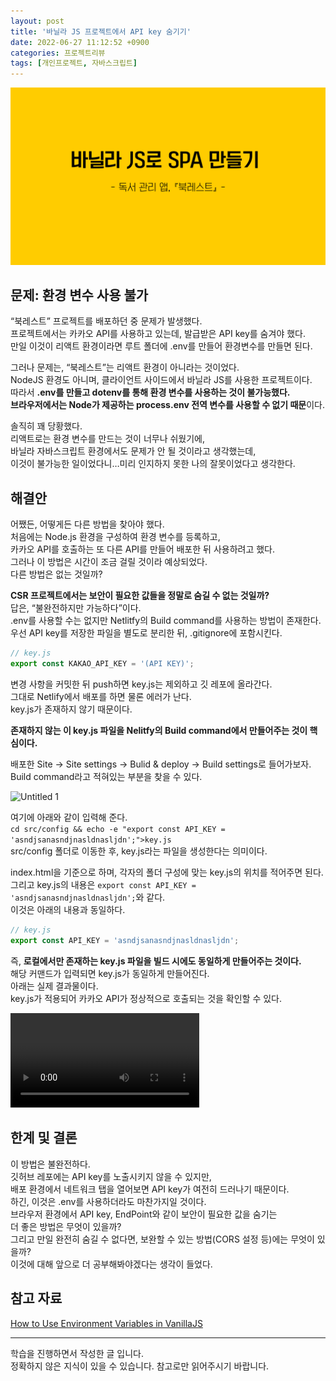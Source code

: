 ```yaml
---
layout: post
title: '바닐라 JS 프로젝트에서 API key 숨기기'
date: 2022-06-27 11:12:52 +0900
categories: 프로젝트리뷰
tags: [개인프로젝트, 자바스크립트]
---
```

  
<img src="https://github.com/gitul0515/gitul0515.github.io/blob/main/_posts/image/bookrest/title.png?raw=true" alt="표제 이미지">
  
## 문제: 환경 변수 사용 불가  
“북레스트” 프로젝트를 배포하던 중 문제가 발생했다.   
프로젝트에서는 카카오 API를 사용하고 있는데, 발급받은 API key를 숨겨야 했다.   
만일 이것이 리액트 환경이라면 루트 폴더에 .env를 만들어 환경변수를 만들면 된다.   
  
그러나 문제는, “북레스트”는 리액트 환경이 아니라는 것이었다.  
NodeJS 환경도 아니며, 클라이언트 사이드에서 바닐라 JS를 사용한 프로젝트이다.   
따라서 **.env를 만들고 dotenv를 통해 환경 변수를 사용하는 것이 불가능했다.**   
**브라우저에서는 Node가 제공하는 process.env 전역 변수를 사용할 수 없기 때문**이다.   
  
솔직히 꽤 당황했다.   
리액트로는 환경 변수를 만드는 것이 너무나 쉬웠기에,   
바닐라 자바스크립트 환경에서도 문제가 안 될 것이라고 생각했는데,   
이것이 불가능한 일이었다니…미리 인지하지 못한 나의 잘못이었다고 생각한다.   
  
## 해결안  
어쨌든, 어떻게든 다른 방법을 찾아야 했다.   
처음에는 Node.js 환경을 구성하여 환경 변수를 등록하고,  
카카오 API를 호출하는 또 다른 API를 만들어 배포한 뒤 사용하려고 했다.   
그러나 이 방법은 시간이 조금 걸릴 것이라 예상되었다.   
다른 방법은 없는 것일까?   
  
**CSR 프로젝트에서는 보안이 필요한 값들을 정말로 숨길 수 없는 것일까?**   
답은, “불완전하지만 가능하다”이다.   
.env를 사용할 수는 없지만 Netlitfy의 Build command를 사용하는 방법이 존재한다.   
우선 API key를 저장한 파일을 별도로 분리한 뒤, .gitignore에 포함시킨다.   
  
```JavaScript
// key.js
export const KAKAO_API_KEY = '(API KEY)';
```  
  
변경 사항을 커밋한 뒤 push하면  key.js는 제외하고 깃 레포에 올라간다.   
그대로 Netlify에서 배포를 하면 물론 에러가 난다.  
key.js가 존재하지 않기 때문이다.   
  
**존재하지 않는 이 key.js 파일을 Nelitfy의 Build command에서 만들어주는 것이 핵심이다.**   
  
배포한 Site -> Site settings -> Bulid & deploy -> Build settings로 들어가보자.    
Build command라고 적혀있는 부분을 찾을 수 있다.  
  
![Untitled 1](https://user-images.githubusercontent.com/80658269/189532233-a2e07718-6b38-448a-9947-6444ccd5b1f2.png)
  
여기에 아래와 같이 입력해 준다.   
`cd src/config && echo -e "export const API_KEY = 'asndjsanasndjnasldnasljdn';">key.js`  
src/config 폴더로 이동한 후, key.js라는 파일을 생성한다는 의미이다.   

index.html을 기준으로 하며, 각자의 폴더 구성에 맞는 key.js의 위치를 적어주면 된다.   
그리고 key.js의 내용은 `export const API_KEY = 'asndjsanasndjnasldnasljdn';`와 같다.  
이것은 아래의 내용과 동일하다.   
  
```jsx
// key.js
export const API_KEY = 'asndjsanasndjnasldnasljdn';
```
  
즉, **로컬에서만 존재하는 key.js 파일을 빌드 시에도 동일하게 만들어주는 것이다.**   
해당 커맨드가 입력되면 key.js가 동일하게 만들어진다.   
아래는 실제 결과물이다.   
key.js가 적용되어 카카오 API가 정상적으로 호출되는 것을 확인할 수 있다.  

<video width="60%" controls="controls">
  <source src="https://user-images.githubusercontent.com/80658269/189532234-a1ec51e1-5207-4a51-a24f-072afc5b1761.mp4" type="video/mp4">
</video>

## 한계 및 결론  
이 방법은 불완전하다.   
깃허브 레포에는 API key를 노출시키지 않을 수 있지만,   
배포 환경에서 네트워크 탭을 열어보면 API key가 여전히 드러나기 때문이다.   
하긴, 이것은 .env를 사용하더라도 마찬가지일 것이다.   
브라우저 환경에서 API key, EndPoint와 같이 보안이 필요한 값을 숨기는   
더 좋은 방법은 무엇이 있을까?   
그리고 만일 완전히 숨길 수 없다면, 보완할 수 있는 방법(CORS 설정 등)에는 무엇이 있을까?   
이것에 대해 앞으로 더 공부해봐야겠다는 생각이 들었다.   

## 참고 자료  
[How to Use Environment Variables in VanillaJS](https://www.freecodecamp.org/news/how-to-use-environment-variables-in-vanillajs/)

--------------------------------------------------------------------

학습을 진행하면서 작성한 글 입니다.    
정확하지 않은 지식이 있을 수 있습니다. 참고로만 읽어주시기 바랍니다.   